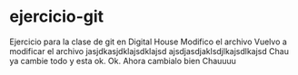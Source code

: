 # ejercicio-git
Ejercicio para la clase de git en Digital House
Modifico el archivo
Vuelvo a modificar el archivo
jasjdkasjdklajsdklajsd
ajsdjasdjaklsdjlkajsdlkajsd
Chau ya cambie todo y esta ok.
Ok. Ahora cambialo bien
Chauuuu
